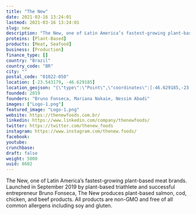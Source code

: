 ```yaml
---
title: "The New"
date: 2021-03-16 13:24:01
lastmod: 2021-03-16 13:24:01
slug: new
description: "The New, one of Latin America’s fastest-growing plant-based meat brands. Launched in September 2019 by plant-based triathlete and successful entrepreneur Bruno Fonseca, The New produces plant-based salmon, cod, chicken, and beef products. All products are non-GMO and free of all common allergens including soy and gluten."
proteins: [Plant-Based]
products: [Meat, Seafood]
business: [Production]
finance_type: []
country: "Brazil"
country_code: "BR"
city: ""
postal_code: "01022-050"
location: [-23.543179, -46.629185]
location_geojson: "{\"type\":\"Point\",\"coordinates\":[-46.629185,-23.543179]}"
founded: 2019
founders: "Bruno Fonseca, Mariana Nakaie, Nessim Abadi"
images: ["Logo-1.png"]
featured_image: "Logo-1.png"
website: https://thenewfoods.com.br/
linkedin: https://www.linkedin.com/company/thenewfoods/
twitter: https://twitter.com/thenew_foods
instagram: https://www.instagram.com/thenew.foods/
facebook: 
youtube: 
crunchbase: 
draft: false
weight: 5000
uuid: 8602
---
```

The New, one of Latin America’s fastest-growing plant-based meat brands. Launched in September 2019 by plant-based triathlete and successful entrepreneur Bruno Fonseca, The New produces plant-based salmon, cod, chicken, and beef products. All products are non-GMO and free of all common allergens including soy and gluten.
